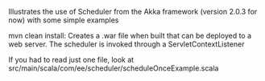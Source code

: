 Illustrates the use of Scheduler from the Akka framework (version 2.0.3 for now) with some simple examples

mvn clean install: Creates a .war file when built that can be deployed to a web server. The scheduler is invoked through a ServletContextListener

If you had to read just one file, look at src/main/scala/com/ee/scheduler/scheduleOnceExample.scala
